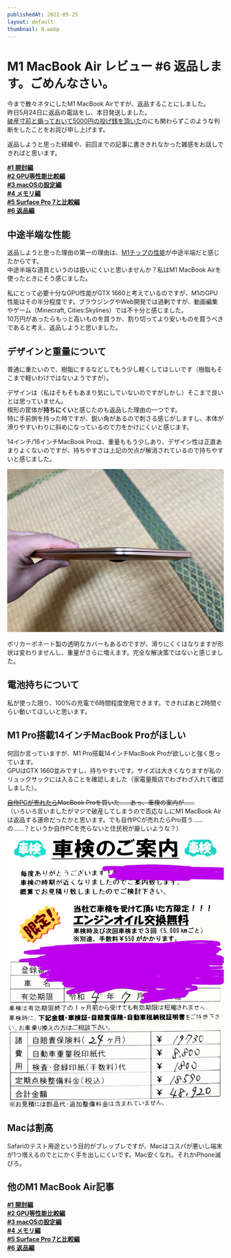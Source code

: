 ```yaml
---
publishedAt: 2022-05-25
layout: default
thumbnail: 0.webp
---
```


# M1 MacBook Air レビュー #6 返品します。ごめんなさい。

今まで散々ネタにしたM1 MacBook Airですが、返品することにしました。\
昨日5月24日に返品の電話をし、本日発送しました。\
[破産寸前と煽っておいて5000円の投げ銭を頂いた](https://hide.ac/articles/EJQJFviAo)のにも関わらずこのような判断をしたことをお詫び申し上げます。

返品しようと思った経緯や、前回までの記事に書ききれなかった雑感をお話しできればと思います。

[**#1 開封編**](../05-20-m1mba-1)  
[**#2 GPU等性能比較編**](../05-21-m1mba-2)  
[**#3 macOSの設定編**](../05-22-m1mba-3)  
[**#4 メモリ編**](../05-23-m1mba-4)  
[**#5 Surface Pro 7と比較編**](../05-24-m1mba-5)  
[**#6 返品編**](../05-25-m1mba-6)

## 中途半端な性能

返品しようと思った理由の第一の理由は、[M1チップの性能](https://hide.ac/articles/Eav9ZAVVY)が中途半端だと感じたからです。\
中途半端な道具というのは扱いにくいと思いませんか？私はM1 MacBook Airを使ったときにそう感じました。

私にとって必要十分なGPU性能がGTX 1660と考えているのですが、M1のGPU性能はその半分程度です。ブラウジングやWeb開発では過剰ですが、動画編集やゲーム（Minecraft, Cities:Skylines）では不十分と感じました。\
10万円があったらもっと高いものを買うか、割り切ってより安いものを買うべきであると考え、返品しようと思いました。

## デザインと重量について

普通に重たいので、樹脂にするなどしてもう少し軽くしてほしいです（樹脂もそこまで軽いわけではないようですが）。

デザインは（私はそもそもあまり気にしていないのですがしかし）そこまで良いとは思っていません。\
楔形の筐体が**持ちにくい**と感じたのも返品した理由の一つです。\
特に手前側を持った時ですが、鋭い角があるので刺さる感じがしますし、本体が滑りやすいわりに斜めになっているので力をかけにくいと感じます。

14インチ/16インチMacBook Proは、重量ももう少しあり、デザイン性は正直あまりよくないのですが、持ちやすさは上記の欠点が解消されているので持ちやすいと感じました。

![](0.webp)

ポリカーボネート製の透明なカバーもあるのですが、滑りにくくはなりますが形状は変わりませんし、重量がさらに増えます。完全な解決策ではないと感じました。

## 電池持ちについて

私が使った限り、100%の充電で6時間程度使用できます。できればあと2時間ぐらい動いてほしいと思います。

## M1 Pro搭載14インチMacBook Proがほしい

何回か言っていますが、M1 Pro搭載14インチMacBook Proが欲しいと強く思っています。\
GPUはGTX 1660並みですし、持ちやすいです。サイズは大きくなりますが私のリュックサックには入ることを確認しました（家電量販店でわざわざ入れて確認しました）。

~~[自作PCが売れたら](https://www.mercari.com/jp/items/m15185092296/)MacBook Proを買いた……あっ、車検の案内が……~~\
（いろいろ言いましたがマジで破産してしまうので否応なしにM1 MacBook Airは返品する運命だったかと思います。でも自作PCが売れたらPro買う……の……？というか自作PCを売らないと住民税が厳しいような？）

![](1.webp)

## Macは割高

Safariのテスト用途という目的がブレッブレですが、Macはコスパが悪いし端末が1つ増えるのでとにかく手を出しにくいです。Mac安くなれ。それかiPhone滅びろ。

## 他のM1 MacBook Air記事

[**#1 開封編**](../05-20-m1mba-1)  
[**#2 GPU等性能比較編**](../05-21-m1mba-2)  
[**#3 macOSの設定編**](../05-22-m1mba-3)  
[**#4 メモリ編**](../05-23-m1mba-4)  
[**#5 Surface Pro 7と比較編**](../05-24-m1mba-5)  
[**#6 返品編**](../05-25-m1mba-6)
